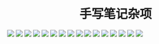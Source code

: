 <h1 align="center">手写笔记杂项</h1>

<img src="image\Euler 积分\1.png">

<img src="image\Euler 积分\2.png">

<img src="image\Euler 积分\3.png">

<img src="image\Euler 积分\4.png">

<img src="image\Euler 积分\5.png">

<img src="image\Euler 积分\6.png">

<img src="image\Euler 积分\7.png">

<img src="image\Euler 积分\8.png">

<img src="image\Euler 积分\9.png">

<img src="image\Euler 积分\10.png">

<img src="image\Euler 积分\11.png">

<img src="image\Euler 积分\12.png">

<img src="image\Euler 积分\13.png">

<img src="image\Euler 积分\14.png">

<img src="image\Euler 积分\15.png">

<img src="image\Euler 积分\16.png">
